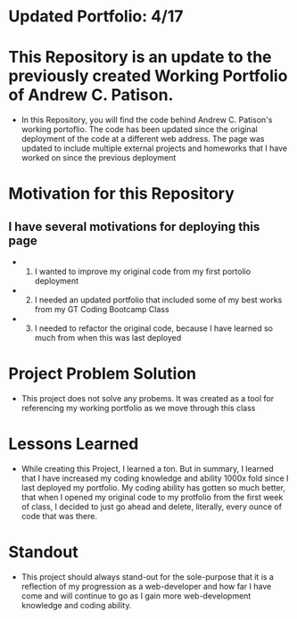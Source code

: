 # Updated Portfolio: 4/17

# This Repository is an update to the previously created Working Portfolio of Andrew C. Patison.
* In this Repository, you will find the code behind Andrew C. Patison's working portoflio. The code has been updated since the original deployment of the code at a different web address. The page was updated to include multiple external projects and homeworks that I have worked on since the previous deployment

# Motivation for this Repository
## I have several motivations for deploying this page
*   1. I wanted to improve my original code from my first portolio deployment
*   2. I needed an updated portfolio that included some of my best works from my GT Coding Bootcamp Class
*   3. I needed to refactor the original code, because I have learned so much from when this was last deployed

# Project Problem Solution
* This project does not solve any probems. It was created as a tool for referencing my working portfolio as we move through this class

# Lessons Learned
* While creating this Project, I learned a ton. But in summary, I learned that I have increased my coding knowledge and ability 1000x fold since I last deployed my portfolio. My coding ability has gotten so much better, that when I opened my original code to my protfolio from the first week of class, I decided to just go ahead and delete, literally, every ounce of code that was there.

# Standout
* This project should always stand-out for the sole-purpose that it is a reflection of my progression as a web-developer and how far I have come and will continue to go as I gain more web-development knowledge and coding ability.